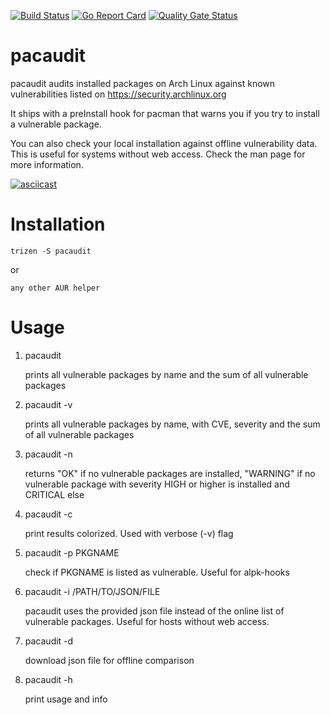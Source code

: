 [![Build Status](https://travis-ci.org/steffenfritz/pacaudit.svg?branch=master)](https://travis-ci.org/steffenfritz/pacaudit)
[![Go Report Card](https://goreportcard.com/badge/github.com/steffenfritz/pacaudit)](https://goreportcard.com/report/github.com/steffenfritz/pacaudit)
[![Quality Gate Status](https://sonarcloud.io/api/project_badges/measure?project=steffenfritz_pacaudit&metric=alert_status)](https://sonarcloud.io/dashboard?id=steffenfritz_pacaudit)


# pacaudit

pacaudit audits installed packages on Arch Linux against known vulnerabilities listed on https://security.archlinux.org

It ships with a preInstall hook for pacman that warns you if you try to install a vulnerable package.

You can also check your local installation against offline vulnerability data. This is useful for systems without web access. Check the man page for more information.


[![asciicast](https://asciinema.org/a/pR5FwmVpom2u2L34QhwNlGqL9.svg)](https://asciinema.org/a/pR5FwmVpom2u2L34QhwNlGqL9)


# Installation

    trizen -S pacaudit

or

    any other AUR helper

# Usage

1. pacaudit
    
    prints all vulnerable packages by name and the sum of all vulnerable packages


2. pacaudit -v
    
    prints all vulnerable packages by name, with CVE, severity and the sum of all vulnerable packages


3. pacaudit -n
    
    returns "OK" if no vulnerable packages are installed, "WARNING" if no vulnerable package with severity HIGH or higher is installed and CRITICAL else

    
4. pacaudit -c
    
    print results colorized. Used with verbose (-v) flag

5. pacaudit -p PKGNAME
    
    check if PKGNAME is listed as vulnerable. Useful for alpk-hooks
    
6. pacaudit -i /PATH/TO/JSON/FILE

    pacaudit uses the provided json file instead of the online list of vulnerable packages. Useful for hosts without web access.

7. pacaudit -d

   download json file for offline comparison
    
8. pacaudit -h
   
   print usage and info

